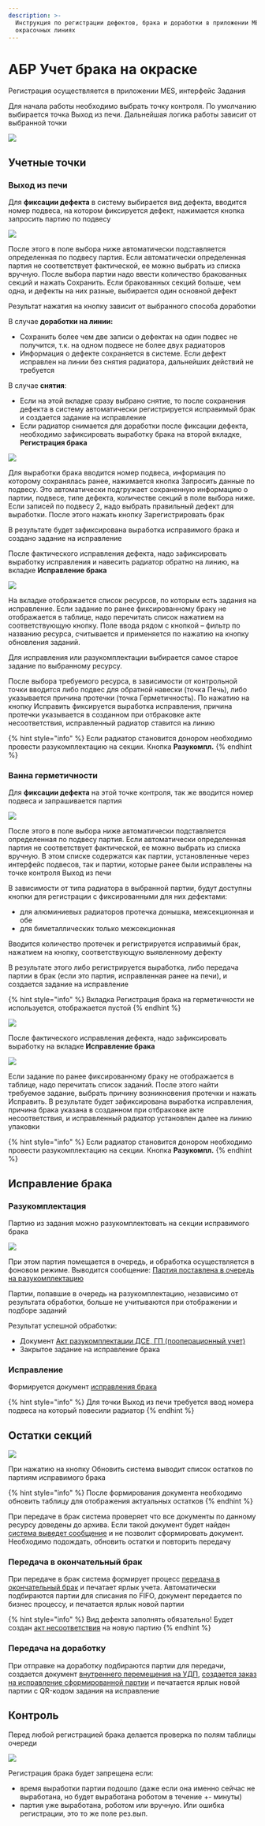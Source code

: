 ```yaml
---
description: >-
  Инструкция по регистрации дефектов, брака и доработки в приложении MES на
  окрасочных линиях
---
```


# АБР Учет брака на окраске

Регистрация осуществляется в приложении MES, интерфейс Задания

Для начала работы необходимо выбрать точку контроля. По умолчанию выбирается точка Выход из печи. Дальнейшая логика работы зависит от выбранной точки

![](<../../../../../.gitbook/assets/1 (51).png>)

## **Учетные точки**

### **Выход из печи**

Для **фиксации дефекта** в систему выбирается вид дефекта, вводится номер подвеса, на котором фиксируется дефект, нажимается кнопка запросить партию по подвесу

![](<../../../../../.gitbook/assets/image (802).png>)

После этого в поле выбора ниже автоматически подставляется определенная по подвесу партия. Если автоматически определенная партия не соответствует фактической, ее можно выбрать из списка вручную. После выбора партии надо ввести количество бракованных секций и нажать Сохранить. Если бракованных секций больше, чем одна, и дефекты на них разные, выбирается один основной дефект

Результат нажатия на кнопку зависит от выбранного способа доработки

В случае **доработки на линии:**

* Сохранить более чем две записи о дефектах на один подвес не получится, т.к. на одном подвесе не более двух радиаторов
* Информация о дефекте сохраняется в системе. Если дефект исправлен на линии без снятия радиатора, дальнейших действий не требуется

В случае **снятия**:

* Если на этой вкладке сразу выбрано снятие, то после сохранения дефекта в систему автоматически регистрируется исправимый брак и создается задание на исправление
* Если радиатор снимается для доработки после фиксации дефекта, необходимо зафиксировать выработку брака на второй вкладке, **Регистрация брака**

![](<../../../../../.gitbook/assets/3 (20).png>)

Для выработки брака вводится номер подвеса, информация по которому сохранялась ранее, нажимается кнопка Запросить данные по подвесу. Это автоматически подгружает сохраненную информацию о партии, подвесе, типе дефекта, количестве секций в поле выбора ниже. Если записей по подвесу 2, надо выбрать правильный дефект для выработки. После этого нажать кнопку Зарегистрировать брак

В результате будет зафиксирована выработка исправимого брака и создано задание на исправление

После фактического исправления дефекта, надо зафиксировать выработку исправления и навесить радиатор обратно на линию, на вкладке **Исправление брака**

![](<../../../../../.gitbook/assets/image (748).png>)

На вкладке отображается список ресурсов, по которым есть задания на исправление. Если задание по ранее фиксированному браку не отображается в таблице, надо перечитать список нажатием на соответствующую кнопку. Поле ввода рядом с кнопкой – фильтр по названию ресурса, считывается и применяется по нажатию на кнопку обновления заданий.

Для исправления или разукомплектации выбирается самое старое задание по выбранному ресурсу.

После выбора требуемого ресурса, в зависимости от контрольной точки вводится либо подвес для обратной навески (точка Печь), либо указывается причина протечки (точка Герметичность). По нажатию на кнопку Исправить фиксируется выработка исправления, причина протечки указывается в созданном при отбраковке акте несоответствия, исправленный радиатор ставится на линию

{% hint style="info" %}
Если радиатор становится донором необходимо провести разукомплектацию на секции. Кнопка **Разукомпл.**
{% endhint %}

### **Ванна герметичности**

Для **фиксации дефекта** на этой точке контроля, так же вводится номер подвеса и запрашивается партия

![](<../../../../../.gitbook/assets/5 (82).png>)

После этого в поле выбора ниже автоматически подставляется определенная по подвесу партия. Если автоматически определенная партия не соответствует фактической, ее можно выбрать из списка вручную. В этом списке содержатся как партии, установленные через интерфейс подвесов, так и партии, которые ранее были исправлены на точке контроля Выход из печи

В зависимости от типа радиатора в выбранной партии, будут доступны кнопки для регистрации с фиксированными для них дефектами:

* для алюминиевых радиаторов протечка донышка, межсекционная и обе
* для биметаллических только межсекционная

Вводится количество протечек и регистрируется исправимый брак, нажатием на кнопку, соответствующую выявленному дефекту

В результате этого либо регистрируется выработка, либо передача партии в брак (если это партия, исправленная ранее на печи), и создается задание на исправление

{% hint style="info" %}
Вкладка Регистрация брака на герметичности не используется, отображается пустой
{% endhint %}

![](<../../../../../.gitbook/assets/6 (78).png>)

После фактического исправления дефекта, надо зафиксировать выработку на вкладке **Исправление брака**

![](<../../../../../.gitbook/assets/7 (68).png>)

Если задание по ранее фиксированному браку не отображается в таблице, надо перечитать список заданий. После этого найти требуемое задание, выбрать причину возникновения протечки и нажать Исправить. В результате будет зафиксирована выработка исправления, причина брака указана в созданном при отбраковке акте несоответствия, и исправленный радиатор установлен далее на линию упаковки

{% hint style="info" %}
Если радиатор становится донором необходимо провести разукомплектацию на секции. Кнопка **Разукомпл.**
{% endhint %}

## **Исправление** брака

### Разукомплектация

Партию из задания можно разукомплектовать на секции исправимого брака

![](<../../../../../.gitbook/assets/image (731).png>)

При этом партия помещается в очередь, и обработка осуществляется в фоновом режиме. Выводится сообщение: [Партия поставлена в очередь на разукомплектацию](../../../uchet-v-prilozhenii-mes/informacionnye-soobsheniya.md#partiya-postavlena-v-ochered-na-razukomplektaciyu)

Партии, попавшие в очередь на разукомплектацию, независимо от результата обработки, больше не учитываются при отображении и подборе заданий

Результат успешной обработки:

* Документ [Акт разукомплектации ДСЕ, ГП (пооперационный учет)](../../../../../uchet/razukomplektaciya/dokumenty-razukomplektacii.md)
* Закрытое задание на исправление брака

### Исправление

Формируется документ [исправления брака](../../../../../upravlenie-kachestvom/dokumenty-po-uchetu-kachestva/uchet-braka/ispravlenie-braka.md)

{% hint style="info" %}
Для точки Выход из печи требуется ввод номера подвеса на который повесили радиатор
{% endhint %}

## Остатки секций

![](<../../../../../.gitbook/assets/image (1027).png>)

При нажатию на кнопку Обновить система выводит список остатков по партиям исправимого брака

{% hint style="info" %}
После формирования документа необходимо обновить таблицу для отображения актуальных остатков
{% endhint %}

При передаче в брак система проверяет что все документы по данному ресурсу доведены до архива. Если такой документ будет найден [система выведет сообщение](../../../uchet-v-prilozhenii-mes/informacionnye-soobsheniya.md#po-resursu-...-est-dokumenty-braka-ne-dovedennye-do-arkhiva) и не позволит сформировать документ. Необходимо подождать, обновить остатки и повторить передачу

### Передача в окончательный брак

При передаче в брак система формирует процесс [передача в окончательный брак](../../../uchet-v-prilozhenii-mes/razdelenie-partii/peredacha-v-brak.md#peredacha-v-okonchatelnyi-brak) и печатает ярлык учета. Автоматически подбираются партии для списания по FIFO, документ передается по бизнес процессу, и печатается ярлык новой партии

{% hint style="info" %}
Вид дефекта заполнять обязательно! Будет создан [акт несоответствия](../../../../../upravlenie-kachestvom/dokumenty-po-uchetu-kachestva/uchet-braka/akt-nesootvetstviya/) на новую партию
{% endhint %}

### Передача на доработку

При отправке на доработку подбираются партии для передачи, создается документ [внутреннего перемещения на УДП](../../../../../uchet/peremesheniya-tovarov-1/vnutrennee-peremeshenie/), [создается заказ на исправление сформированной партии](../../../../../upravlenie-proizvodstvom/mrp-planirovanie/zakazy-na-proizvodstvo-1.md) и печатается ярлык новой партии с QR-кодом задания на исправление

## Контроль

Перед любой регистрацией брака делается проверка по полям таблицы очереди

![](<../../../../../.gitbook/assets/image (705).png>)

Регистрация брака будет запрещена если:

* время выработки партии подошло (даже если она именно сейчас не выработана, но будет выработана роботом в течение +- минуты)
* партия уже выработана, роботом или вручную. Или ошибка регистрации, это то же поле рез.вып.
